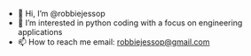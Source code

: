 - 👋 Hi, I’m @robbiejessop
- 👀 I’m interested in python coding with a focus on engineering applications
- 📫 How to reach me email: robbiejessop@gmail.com
